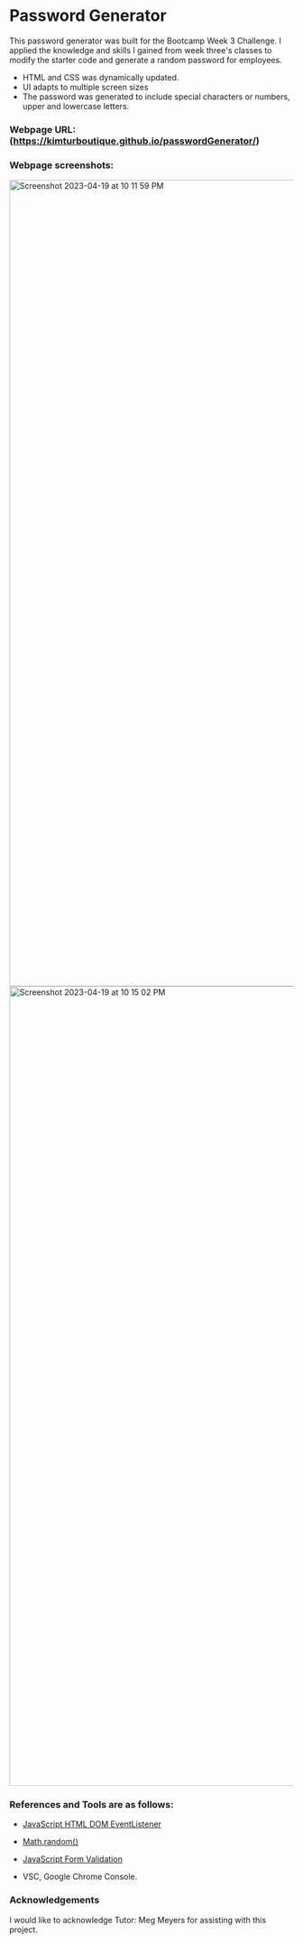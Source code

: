 # Password Generator

This password generator was built for the Bootcamp Week 3 Challenge. I applied the knowledge and skills I gained from week three's classes to modify the starter code and generate a random password for employees.

* HTML and CSS was dynamically updated.
* UI adapts to multiple screen sizes
* The password was generated to include special characters or numbers, upper and lowercase letters.


### Webpage URL: (https://kimturboutique.github.io/passwordGenerator/)

### Webpage screenshots:
<img width="1429" alt="Screenshot 2023-04-19 at 10 11 59 PM" src="https://user-images.githubusercontent.com/127644189/233240010-2604c25c-5aab-4466-b1b3-d03d9a4c7c72.png">

<img width="1417" alt="Screenshot 2023-04-19 at 10 15 02 PM" src="https://user-images.githubusercontent.com/127644189/233240300-d26a093c-85ad-4399-8df6-676891706563.png">


### References and Tools are as follows:

* [JavaScript HTML DOM EventListener](https://www.w3schools.com/js/js_htmldom_eventlistener.asp)

* [Math.random()](https://developer.mozilla.org/en-US/docs/Web/JavaScript/Reference/Global_Objects/Math/random)

* [JavaScript Form Validation](https://www.w3schools.com/js/js_validation.asp)

* VSC, Google Chrome Console.

### Acknowledgements

I would like to acknowledge Tutor: Meg Meyers for assisting with this project.
